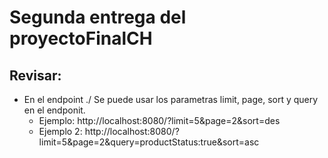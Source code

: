 # Segunda entrega del proyectoFinalCH

Revisar:
---
* En el endpoint ./ Se puede usar los parametras limit, page, sort y query en el endponit.
    * Ejemplo: http://localhost:8080/?limit=5&page=2&sort=des
    * Ejemplo 2: http://localhost:8080/?limit=5&page=2&query=productStatus:true&sort=asc
    

